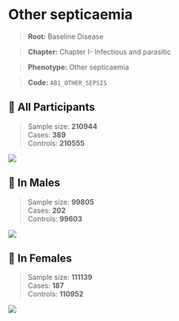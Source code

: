 # Other septicaemia

> **Root:** Baseline Disease  

> **Chapter:** Chapter I- Infectious and parasitic  

> **Phenotype:** Other septicaemia  

> **Code:** `AB1_OTHER_SEPSIS`

## 🧪 All Participants  
> Sample size: **210944**  
> Cases: **389**  
> Controls: **210555**
<img src="/Disease/Figures/ALL/Baseline/AB1_OTHER_SEPSIS.png"/>
<CsvTable src="/public/Disease/Data/ALL/Baseline/LG_AB1_OTHER_SEPSIS.csv" label="🔍 View full results" />

## 👨 In Males  
> Sample size: **99805**  
> Cases: **202**  
> Controls: **99603**
<img src="/Disease/Figures/Male/Baseline/AB1_OTHER_SEPSIS.png"/>
<CsvTable src="/public/Disease/Data/Male/Baseline/LG_AB1_OTHER_SEPSIS.csv" label="🔍 View full results" />

## 👩 In Females  
> Sample size: **111139**  
> Cases: **187**  
> Controls: **110952**
<img src="/Disease/Figures/Female/Baseline/AB1_OTHER_SEPSIS.png"/>
<CsvTable src="/public/Disease/Data/Female/Baseline/LG_AB1_OTHER_SEPSIS.csv" label="🔍 View full results" />
